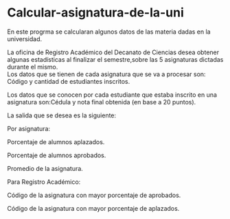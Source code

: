 # Calcular-asignatura-de-la-uni
En este progrma se calcularan algunos datos de las materia dadas en la universidad. 

La oficina de Registro Académico del Decanato de Ciencias desea obtener algunas estadísticas al finalizar el semestre,sobre las 5 asignaturas dictadas durante el mismo.   
Los datos que se tienen de cada asignatura que se va a procesar son: Código y cantidad de estudiantes inscritos.

Los datos que se conocen por cada estudiante que estaba inscrito en una asignatura son:Cédula y nota final obtenida (en base a 20 puntos).

La salida que se desea es la siguiente:

Por asignatura:

Porcentaje de alumnos aplazados.

Porcentaje de alumnos aprobados.

Promedio de la asignatura.

Para Registro Académico:

Código de la asignatura con mayor porcentaje de aprobados.

Código de la asignatura con mayor porcentaje de aplazados.
